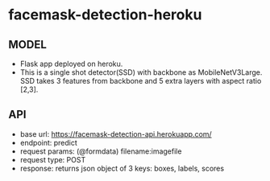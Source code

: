 # facemask-detection-heroku

## MODEL
* Flask app deployed on heroku.
* This is a single shot detector(SSD) with backbone as MobileNetV3Large. SSD takes 3 features from backbone and 5 extra layers with aspect ratio [2,3].

## API
* base url: https://facemask-detection-api.herokuapp.com/
* endpoint: predict
* request params: (@formdata) filename:imagefile
* request type: POST
* response: returns json object of 3 keys: boxes, labels, scores



